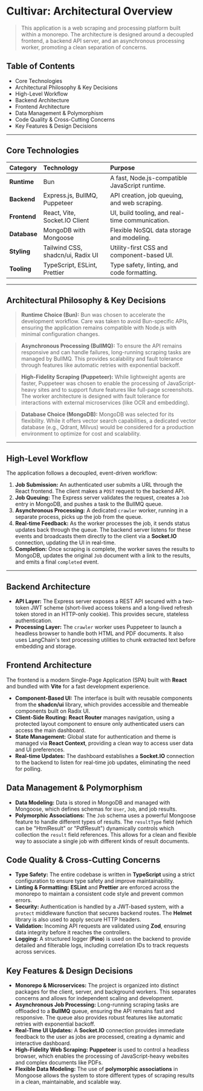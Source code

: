 # Cultivar: Architectural Overview

> This application is a web scraping and processing platform built within a monorepo. The architecture is designed around a decoupled frontend, a backend API server, and an asynchronous processing worker, promoting a clean separation of concerns.

## Table of Contents

- Core Technologies
- Architectural Philosophy & Key Decisions
- High-Level Workflow
- Backend Architecture
- Frontend Architecture
- Data Management & Polymorphism
- Code Quality & Cross-Cutting Concerns
- Key Features & Design Decisions

---

## Core Technologies

| Category     | Technology                        | Purpose                                         |
| :----------- | :-------------------------------- | :---------------------------------------------- |
| **Runtime**  | Bun                               | A fast, Node.js-compatible JavaScript runtime.  |
| **Backend**  | Express.js, BullMQ, Puppeteer     | API creation, job queuing, and web scraping.    |
| **Frontend** | React, Vite, Socket.IO Client     | UI, build tooling, and real-time communication. |
| **Database** | MongoDB with Mongoose             | Flexible NoSQL data storage and modeling.       |
| **Styling**  | Tailwind CSS, shadcn/ui, Radix UI | Utility-first CSS and component-based UI.       |
| **Tooling**  | TypeScript, ESLint, Prettier      | Type safety, linting, and code formatting.      |

---

## Architectural Philosophy & Key Decisions

> **Runtime Choice (Bun):** Bun was chosen to accelerate the development workflow. Care was taken to avoid Bun-specific APIs, ensuring the application remains compatible with Node.js with minimal configuration changes.

> **Asynchronous Processing (BullMQ):** To ensure the API remains responsive and can handle failures, long-running scraping tasks are managed by BullMQ. This provides scalability and fault tolerance through features like automatic retries with exponential backoff.

> **High-Fidelity Scraping (Puppeteer):** While lightweight agents are faster, Puppeteer was chosen to enable the processing of JavaScript-heavy sites and to support future features like full-page screenshots. The worker architecture is designed with fault tolerance for interactions with external microservices (like OCR and embedding).

> **Database Choice (MongoDB):** MongoDB was selected for its flexibility. While it offers vector search capabilities, a dedicated vector database (e.g., Qdrant, Milvus) would be considered for a production environment to optimize for cost and scalability.

---

## High-Level Workflow

The application follows a decoupled, event-driven workflow:

1.  **Job Submission:** An authenticated user submits a URL through the React frontend. The client makes a `POST` request to the backend API.
2.  **Job Queuing:** The Express server validates the request, creates a `Job` entry in MongoDB, and pushes a task to the BullMQ queue.
3.  **Asynchronous Processing:** A dedicated `crawler` worker, running in a separate process, picks up the job from the queue.
4.  **Real-time Feedback:** As the worker processes the job, it sends status updates back through the queue. The backend server listens for these events and broadcasts them directly to the client via a **Socket.IO** connection, updating the UI in real-time.
5.  **Completion:** Once scraping is complete, the worker saves the results to MongoDB, updates the original `Job` document with a link to the results, and emits a final `completed` event.

---

## Backend Architecture

- **API Layer:** The Express server exposes a REST API secured with a two-token JWT scheme (short-lived access tokens and a long-lived refresh token stored in an HTTP-only cookie). This provides secure, stateless authentication.
- **Processing Layer:** The `crawler` worker uses Puppeteer to launch a headless browser to handle both HTML and PDF documents. It also uses LangChain's text processing utilities to chunk extracted text before embedding and storage.

## Frontend Architecture

The frontend is a modern Single-Page Application (SPA) built with **React** and bundled with **Vite** for a fast development experience.

- **Component-Based UI:** The interface is built with reusable components from the **shadcn/ui** library, which provides accessible and themeable components built on Radix UI.
- **Client-Side Routing:** **React Router** manages navigation, using a protected layout component to ensure only authenticated users can access the main dashboard.
- **State Management:** Global state for authentication and theme is managed via **React Context**, providing a clean way to access user data and UI preferences.
- **Real-time Updates:** The dashboard establishes a **Socket.IO** connection to the backend to listen for real-time job updates, eliminating the need for polling.

## Data Management & Polymorphism

- **Data Modeling:** Data is stored in MongoDB and managed with Mongoose, which defines schemas for `User`, `Job`, and job results.
- **Polymorphic Associations:** The `Job` schema uses a powerful Mongoose feature to handle different types of results. The `resultType` field (which can be "HtmlResult" or "PdfResult") dynamically controls which collection the `result` field references. This allows for a clean and flexible way to associate a single job with different kinds of result documents.

## Code Quality & Cross-Cutting Concerns

- **Type Safety:** The entire codebase is written in **TypeScript** using a strict configuration to ensure type safety and improve maintainability.
- **Linting & Formatting:** **ESLint** and **Prettier** are enforced across the monorepo to maintain a consistent code style and prevent common errors.
- **Security:** Authentication is handled by a JWT-based system, with a `protect` middleware function that secures backend routes. The **Helmet** library is also used to apply secure HTTP headers.
- **Validation:** Incoming API requests are validated using **Zod**, ensuring data integrity before it reaches the controllers.
- **Logging:** A structured logger (**Pino**) is used on the backend to provide detailed and filterable logs, including correlation IDs to track requests across services.

## Key Features & Design Decisions

- **Monorepo & Microservices:** The project is organized into distinct packages for the client, server, and background workers. This separates concerns and allows for independent scaling and development.
- **Asynchronous Job Processing:** Long-running scraping tasks are offloaded to a **BullMQ** queue, ensuring the API remains fast and responsive. The queue also provides robust features like automatic retries with exponential backoff.
- **Real-Time UI Updates:** A **Socket.IO** connection provides immediate feedback to the user as jobs are processed, creating a dynamic and interactive dashboard.
- **High-Fidelity Web Scraping:** **Puppeteer** is used to control a headless browser, which enables the processing of JavaScript-heavy websites and complex documents like PDFs.
- **Flexible Data Modeling:** The use of **polymorphic associations** in Mongoose allows the system to store different types of scraping results in a clean, maintainable, and scalable way.
